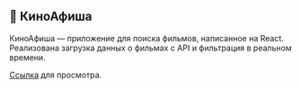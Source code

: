 ## 📜 КиноАфиша

КиноАфиша — приложение для поиска фильмов, написанное на React. Реализована загрузка данных о фильмах с API и фильтрация в реальном времени.

[Ссылка](https://itwassoclear.github.io/MoviePoster/) для просмотра.
